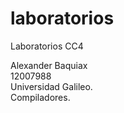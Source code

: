 laboratorios
============
Laboratorios CC4

Alexander Baquiax<br/>
12007988<br/>
Universidad Galileo.<br/>
Compiladores.<br/>